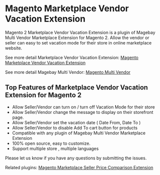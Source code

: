 # Magento Marketplace Vendor Vacation Extension
Magento 2 Marketplace Vendor Vacation Extension is a plugin of Magebay Multi Vendor Marketplace Extension for Magento 2. Allow the vendor or seller can easy to set vacation mode for their store in online marketplace website.

See more detail Marketplace Vendor Vacation Extension: [Magento Marketplace Vendor Vacation Extension](https://www.magebay.com/magento-marketplace-vendor-vacation)

See more detail Magebay Multi Vendor: [Magento Multi Vendor](https://www.magebay.com/magento-multi-vendor-marketplace-extension)

## Top Features of Marketplace Vendor Vacation Extension for Magento 2
- Allow Seller/Vendor can turn on / turn off Vacation Mode for their store
- Allow Seller/Vendor change the message to display on their storefront page.
- Allow Seller/Vendor set the vacation date ( Date From, Date To )
- Allow Seller/Vendor to disable Add To cart button for products
- Compatible with any plugin of Magebay Multi Vendor Marketplace Extension
- 100% open source, easy to customize.
- Support multiple store , multiple languages

Please let us know if you have any questions by submitting the issues.

Related plugins: [Magento Marketplace Seller Price Comparison Extension](https://github.com/magebaycom/magento-marketplace-seller-price-comparison)
